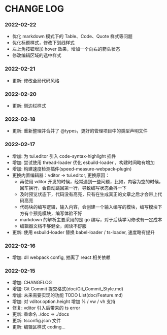 # CHANGE LOG

### 2022-02-22

-   优化 markdown 模式下的 Table、Code、Quote 样式等问题
-   优化标题样式，修改下划线样式
-   左上角按钮增加 hover 效果，增加一个向右的箭头状态
-   修改编辑区域的选中样式

### 2022-02-21

-   更新: 修改全局代码风格

### 2022-02-20

-   更新: 侧边栏样式

### 2022-02-18

-   更新: 重新整理并合并了 @types，更好的管理项目中的类型声明文件

### 2022-02-17

-   增加: 为 tui.editor 引入 code-syntax-highlight 插件
-   增加: 尝试使用 thread-loader 优化 esbuild-loader ，构建时间略有增加
-   增加: 构建速度检测插件(speed-measure-webpack-plugin)
-   更换内置编辑器：vditor -> tui.editor, 更换原因：
    -   再使用 vditor 开发的时候，经常遇到一些问题，比如，内容为空的时候，回车换行，会自动跳回第一行，导致编写状态会抖一下
    -   及时预览状态下，代码没有高亮，只有在生成真正的文章之后才会带上代码高亮
    -   代码块的编写逻辑，输入内容，会创建一个输入编写的模块，编写模块下方有个预览模块，编写体验不好
    -   markdown 的解析主要采用的是 go 编写，对于后续学习修改有一定成本
    -   编辑器文档不够健全，阅读不舒服
-   更新: 使用 esbuild-loader 替换 babel-loader / ts-loader, 速度略有提升

### 2022-02-16

-   增加: dll webpack config, 抽离了 react 相关依赖

### 2022-02-15

-   增加: CHANGELOG
-   增加: Git Commit 提交格式(doc/Git_Commit_Style.md)
-   增加: 未来需要实现的功能 TODO List(doc/Feature.md)
-   增加: 对 vditor.option.height 增加 % / vw / vh 支持
-   修复: vditor 引入后带来的 ts error
-   更新: 重命名 ./doc => ./docs
-   更新: tsconfig.json 文件
-   更新: 编辑区样式 coding...

